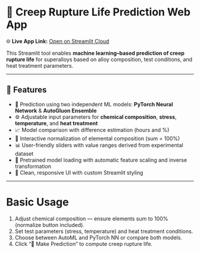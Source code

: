 # 🔬 Creep Rupture Life Prediction Web App  
🌐 **Live App Link:** [Open on Streamlit Cloud](https://creeppredictor.streamlit.app/)  


This Streamlit tool enables **machine learning–based prediction of creep rupture life** for superalloys based on alloy composition, test conditions, and heat treatment parameters.  

---

## 🚀 Features  
- 🧠 Prediction using two independent ML models: **PyTorch Neural Network** & **AutoGluon Ensemble**  
- ⚙️ Adjustable input parameters for **chemical composition**, **stress**, **temperature**, and **heat treatment**  
- 📈 Model comparison with difference estimation (hours and %)  
- 🧩 Interactive normalization of elemental composition (sum = 100%)  
- 📊 User-friendly sliders with value ranges derived from experimental dataset  
- 💾 Pretrained model loading with automatic feature scaling and inverse transformation  
- 🎨 Clean, responsive UI with custom Streamlit styling

---

# Basic Usage

1. Adjust chemical composition — ensure elements sum to 100% (normalize button included).
2. Set test parameters (stress, temperature) and heat treatment conditions.
3. Choose between AutoML and PyTorch NN or compare both models.
4. Click “🚀 Make Prediction” to compute creep rupture life.



